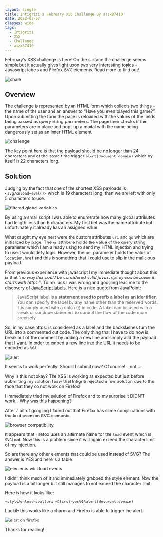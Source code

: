 ```yaml
---
layout: single
title: Intigriti’s February XSS Challenge By aszx87410
date: 2022-02-07
classes: wide
tags:
  - Intigriti
  - XSS
  - Challenge
  - aszx87410
---
```


February’s XSS challenge is here! On the surface the challenge seems simple but it actually gives light upon two very interesting topics - Javascript labels and Firefox SVG elements. Read more to find out!

![share](/assets/images/intigriti/2022/02/share.jpg)

## Overview

The challenge is represented by an HTML form which collects two things - the name of the user and an answer to “Have you even played this game?”. Upon submitting the form the page is reloaded with the values of the fields being passed as query string parameters. The page then checks if the parameters are in place and pops up a modal with the name being dangerously set as an inner HTML element.

![challenge](/assets/images/intigriti/2022/02/challenge.png)

The key point here is that the payload should be no longer than 24 characters and at the same time trigger `alert(document.domain)` which by itself is 22 characters long.

## Solution

Judging by the fact that one of the shortest XSS payloads is `<svg/onload=eval()>` which is 19 characters long, then we are left with only 5 characters to use.

![filtered global variables](/assets/images/intigriti/2022/02/filtered-global-variables.png)

By using a small script I was able to enumerate how many global attributes had length less than 6 characters. My first bet was the name attribute but unfortunately it already has an assigned value.

What caught my eye next were the custom attributes `uri` and `qs` which are initialized by page. The `qs` attribute holds the value of the query string parameter which I am already using to send my HTML injection and trying to use it would defy logic. However, the `uri` parameter holds the value of `location.href` and this is something that I could use to slip in the malicious payload.

From previous experience with javascript I my immediate thought about this is that *“no way this could be considered valid javascript syntax because it starts with https:”*. To my luck I was wrong and googling lead me to the discovery of [JavaScript labels](https://developer.mozilla.org/en-US/docs/Web/JavaScript/Reference/Statements/label). Here is a nice quote from JavaPoint:

> JavaScript label is a **statement used to prefix a label as an identifier**. You can specify the label by any name other than the reserved words. It is simply used with a colon (:) in code. A label can be used with a break or continue statement to control the flow of the code more precisely.

So, in my case https: is considered as a label and the backslashes turn the URL into a commented out code. The only thing that I have to do now is break out of the comment by adding a new line and simply add the payload that I want. In order to embed a new line into the URL it needs to be encoded as `%0A`.

![alert](/assets/images/intigriti/2022/02/alert.png)

It seems to work perfectly! Should I submit now? Of course! .. not …

Why is this not okay? The XSS is working as expected but just before submitting my solution I saw that Intigriti rejected a few solution due to the face that they do not work on Firefox!

I immediately tried my solution of Firefox and to my surprise it DIDN’T work… Why was this happening?

After a bit of googling I found out that Firefox has some complications with the load event on SVG elements.

![browser compatibility](/assets/images/intigriti/2022/02/browser-compatibility.png)

It appears that Firefox uses an alternate name for the `load` event which is `SVGLoad`. Now this is a problem since it will again exceed the character limit of my injection.

So are there any other elements that could be used instead of SVG? The answer is YES and here is a table:

![elements with load events](/assets/images/intigriti/2022/02/elements-with-load-events.png)

I didn’t think much of it and immediately grabbed the style element. Now the payload is a bit longer but still manages to not exceed the character limit. 

Here is how it looks like:

```
<style/onload=eval(uri)>&first=yes%0Aalert(document.domain)
```

Luckily this works like a charm and Firefox is able to trigger the alert.

![alert on firefox](/assets/images/intigriti/2022/02/alert-firefox.png)

Thanks for reading!

